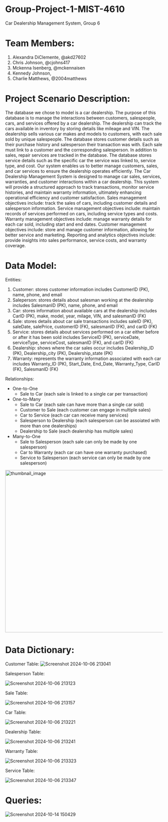 # Group-Project-1-MIST-4610
Car Dealership Management System, Group 6

# Team Members:
1. Alexandra DiClemente, @akd27602
2. Chris Johnson, @cjohns417
3. Mckenna Isenberg, @mckennaisen
4. Kennedy Johnson,
5. Charlie Matthews, @2004matthews

# Project Scenario Description:
The database we chose to model is a car dealership. The purpose of this database is to manage the interactions between customers, salespeople, cars, and services offered by a car dealership. The dealership can track the cars available in inventory by storing details like mileage and VIN. The dealership sells various car makes and models to customers, with each sale sold by unique salespeople. The database stores customer details such as their purchase history and salesperson their transaction was with. Each sale must link to a customer and the corresponding salesperson. In addition to sales, repair services are tracked in the database. The database stores service details such as the specific car the service was linked to, service type, and cost. Our system enables us to better manage customers, sales, and car services to ensure the dealership operates efficiently. The Car Dealership Management System is designed to manage car sales, services, warranties, and customer interactions within a car dealership. This system will provide a structured approach to track transactions, monitor service histories, and maintain warranty information, ultimately enhancing operational efficiency and customer satisfaction. Sales management objectives include: track the sales of cars, including customer details and salesperson information. Service management objectives include: maintain records of services performed on cars, including service types and costs. Warranty management objectives include: manage warranty details for each car sold, including start and end dates. Customer management objectives include: store and manage customer information, allowing for better service and marketing. Reporting and analytics objectives include: provide insights into sales performance, service costs, and warranty coverage.
# Data Model:
Entities:
1. Customer: stores customer information includes CustomerID (PK), name, phone, and email
2. Saleperson: stores details about salesman working at the dealership includes SalesmanID (PK), name, phone, and email
3. Car: stores information about available cars at the dealership includes CarID (PK), make, model, year, milage, VIN, and salesmanID (FK)
4. Sale: stores details about car sale transactions includes saleID (PK), saleDate, salePrice, customerID (FK), salesmanID (FK), and carID (FK)
5. Service: stores details about services performed on a car either before or after it has been sold includes ServiceID (PK), serviceDate, serviceType, serviceCost, salesmanID (FK), and carID (FK)
6. Dealership: shows where the car sales occur includes Dealership_ID (PK), Dealership_city (PK), Dealership_state (PK)
7. Warranty: represents the warranty information associated with each car includes Warranty_ID (PK), Start_Date, End_Date, Warranty_Type, CarID (FK), SalesmanID (FK)

Relationships:
- One-to-One
    - Sale to Car (each sale is linked to a single car per transaction)
- One-to-Many
    - Sale to Car (each sale can have more than a single car sold)
    - Customer to Sale (each customer can engage in multiple sales)
    - Car to Service (each car can receive many services)
    - Salesperson to Dealership (each salesperson can be assoiated with more than one dealerships)
    - Dealership to Sale (each dealership has multiple sales)
- Many-to-One
    - Sale to Salesperson (each sale can only be made by one salesperson)
    - Car to Warranty (each car can have one warranty purchased)
    - Service to Salesperson (each service can only be made by one salesperson)

<img width="519" alt="thumbnail_image" src="https://github.com/user-attachments/assets/83afa553-c69c-4ef4-a376-f932fb3fa071">

# Data Dictionary:
Customer Table:
![Screenshot 2024-10-06 213041](https://github.com/user-attachments/assets/668c1899-a5ac-466a-9fc4-33de0ab8c83e)



Salesperson Table:

![Screenshot 2024-10-06 213123](https://github.com/user-attachments/assets/972995d6-378a-4316-9447-4aa5b94da046)



Sale Table:

![Screenshot 2024-10-06 213157](https://github.com/user-attachments/assets/1ac9cd0d-bb54-48c0-a7fb-74ef99514cbf)



Car Table:

![Screenshot 2024-10-06 213221](https://github.com/user-attachments/assets/05fc96a5-f315-4c7d-9e4e-e4126ec25318)




Dealership Table:

![Screenshot 2024-10-06 213241](https://github.com/user-attachments/assets/d96d754f-e062-41a9-8287-f0d398986ec1)




Warranty Table:

![Screenshot 2024-10-06 213323](https://github.com/user-attachments/assets/d66659ce-55ff-45e4-a27f-3bb6e225f6e1)




Service Table:

![Screenshot 2024-10-06 213347](https://github.com/user-attachments/assets/4b7259a1-fdc8-4fb8-88c2-6ec0410c2907)




# Queries:
![Screenshot 2024-10-14 150429](https://github.com/user-attachments/assets/3e9833f3-994e-4214-90b8-06e615525bc5)



